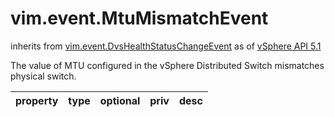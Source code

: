 vim.event.MtuMismatchEvent
==========================
inherits from [vim.event.DvsHealthStatusChangeEvent](docs/vim.event.DvsHealthStatusChangeEvent.md)
as of [vSphere API 5.1](vim.version.md#vim.version.version8)


The value of MTU configured in the vSphere Distributed Switch   mismatches physical switch.

| property | type | optional | priv | desc |
|:---------|:-----|:---------|:-----|:-----|


